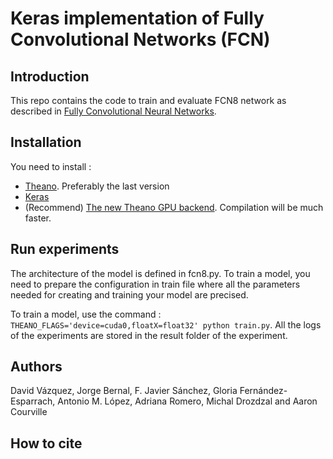 # Keras implementation of Fully Convolutional Networks (FCN)

## Introduction

This repo contains the code to train and evaluate FCN8 network as described in [Fully Convolutional Neural Networks](https://arxiv.org/abs/1608.06993).

## Installation
You need to install :
- [Theano](https://github.com/Theano/Theano). Preferably the last version
- [Keras](https://github.com/fchollet/keras)
- (Recommend) [The new Theano GPU backend](https://github.com/Theano/libgpuarray). Compilation will be much faster.

## Run experiments
The architecture of the model is defined in fcn8.py. To train a model, you need to prepare the configuration in train file  where all the parameters needed for creating and training your model are precised.

To train a model, use the command : `THEANO_FLAGS='device=cuda0,floatX=float32' python train.py`. All the logs of the experiments are stored in the result folder of the experiment.

## Authors
David Vázquez, Jorge Bernal, F. Javier Sánchez, Gloria Fernández-Esparrach, Antonio M. López, Adriana Romero, Michal Drozdzal and Aaron Courville

## How to cite
